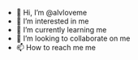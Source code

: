 - 👋 Hi, I’m @alvloveme
- 👀 I’m interested in me
- 🌱 I’m currently learning me
- 💞️ I’m looking to collaborate on me
- 📫 How to reach me me

<!---
alvloveme/alvloveme is a ✨ special ✨ repository because its `README.md` (this file) appears on your GitHub profile.
You can click the Preview link to take a look at your changes.
--->
